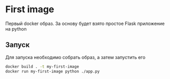 # First image

Первый docker образ. За основу будет взято простое Flask приложение на python

## Запуск

Для запуска необходимо собрать образ, а затем запустить его

```bash
docker build . -t my-first-image
docker run my-first-image python ./app.py
```
